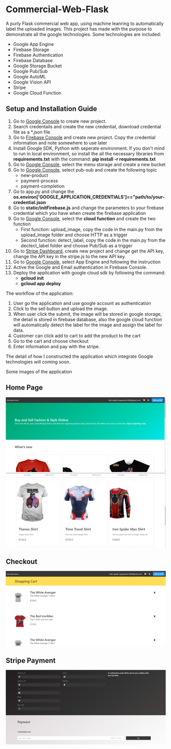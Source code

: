 # Commercial-Web-Flask
A purly Flask commercial web app, using machine leanring to automatically label the uploaded images.
This project has made with the purpose to demonstrate all the google technologies. Some technologies are included:
  - Google App Engine
  - Firebase Storage 
  - Firebase Authentication
  - Firebase Database
  - Google Storage Bucket
  - Google Pub/Sub
  - Google AutoML
  - Google Vision API
  - Stripe
  - Google Cloud Function

## Setup and Installation Guide

1.  Go to [Google Console](https://console.cloud.google.com/) to create new project.
2.  Search credentails and create the new credential, download credential file as a *.json file
3.  Go to [Firebase Console](https://console.firebase.google.com/) and create new project. Copy the credential information and note somewhere to use later
4.  Install Google SDK, Python with seperate environment. If you don't mind to run in local environment, so install the all the necessary libraries from **requirements.txt** with the command: **pip install -r requirements.txt**
5.  Go to [Google Console](https://console.cloud.google.com/), select the menu storage and create a new bucket
6.  Go to [Google Console](https://console.cloud.google.com/), select pub-sub and create the following topic
    -   new-product
    -   payment-process
    -   payment-completion
7.  Go to app.py and change the **os.environ['GOOGLE_APPLICATION_CREDENTIALS']=="path/to/your-credential.json**
8.  Go to **static/initFirebase.js** and change the parameters to your firebase credential which you have when create the firebase application
9.  Go to [Google Console](https://console.cloud.google.com/), select the **cloud function** and create the two function
    -   First function: upload_image, copy the code in the main.py from the upload_image folder and choose HTTP as a trigger
    -   Second function: detect_label, copy the code in the main.py from the dectect_label folder and choose Pub/Sub as a trigger
10. Go to [Stripe Dashboard](https://dashboard.stripe.com/login?redirect=%2F), create new project and change get the API key, change the API key in the stripe.js to the new API key.
11. Go to [Google Console](https://console.cloud.google.com/), select App Engine and following the instruction
12. Active the Google and Email authentication in Firebase Console.
13. Deploy the application with google cloud sdk by following the command:
    -   **gcloud init**
    -   **gcloud app deploy**
    
The workflow of the application:
1.  User go the application and use google account as authentication
2.  Click to the sell button and upload the image.
3.  When user click the submit, the image will be stored in google storage, the detail is stored in firebase database, also the google cloud function will automatically detect the label for the image and assign the label for data.
4.  Customer can click add to cart to add the product to the cart
5.  Go to the cart and choose checkout
6.  Enter information and pay with the stripe.

The detail of how I constructed the application which integrate Google technologies will coming soon.

Some images of the application
## Home Page ##
![Home page 1](/images/image_2.png)
![Home page 2](/images/image_1.png)

## Checkout ##
![Checkout](/images/image_3.png)

## Stripe Payment ##
![Checkout](/images/image_5.png)

